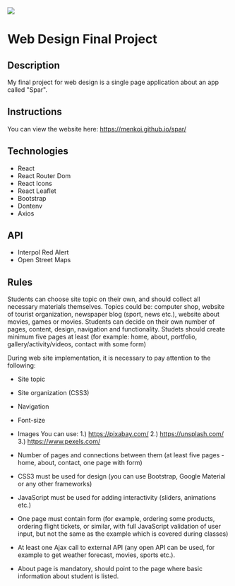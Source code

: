 <img src="https://i.imgur.com/cUWP3MY.png"/>

# Web Design Final Project

## Description
My final project for web design is a single page application about an app called "Spar".

## Instructions
You can view the website here: https://menkoi.github.io/spar/

## Technologies
- React
- React Router Dom
- React Icons
- React Leaflet 
- Bootstrap
- Dontenv
- Axios

## API
- Interpol Red Alert
- Open Street Maps

## Rules
Students can choose site topic on their own, and should collect all necessary
materials themselves.
Topics could be: computer shop, website of tourist organization, newspaper
blog (sport, news etc.), website about movies, games or movies.
Students can decide on their own number of pages, content, design, navigation
and functionality. Studets should create minimum five pages at least (for
example: home, about, portfolio, gallery/activity/videos, contact with some
form)

During web site implementation, it is necessary to pay attention to the
following:
- Site topic
- Site organization (CSS3)
- Navigation
- Font-size
- Images
You can use:
 1.) https://pixabay.com/
 2.) https://unsplash.com/
 3.) https://www.pexels.com/
 
- Number of pages and connections between them (at least five pages -
home, about, contact, one page with form)
- CSS3 must be used for design (you can use Bootstrap, Google Material
or any other frameworks)
- JavaScript must be used for adding interactivity (sliders, animations
etc.)
- One page must contain form (for example, ordering some products,
ordering flight tickets, or similar, with full JavaScript validation
of user input, but not the same as the example which is covered during
classes)
- At least one Ajax call to external API (any open API can be used, for
example to get weather forecast, movies, sports etc.).
- About page is mandatory, should point to the page where basic
information about student is listed.

